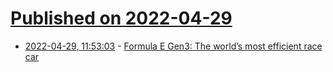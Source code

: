 # [Published on 2022-04-29](index.md)

* [2022-04-29, 11:53:03](https://news.ycombinator.com/item?id=31203994) - [Formula E Gen3: The world’s most efficient race car](https://www.engadget.com/formula-e-gen-e-electric-race-car-164542680.html)
